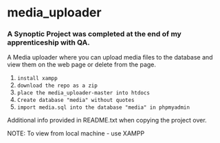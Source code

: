 # media_uploader
### A Synoptic Project was completed at the end of my apprenticeship with QA.
A Media uploader where you can upload media files to the database and view them on the web page or delete from the page.


1. `install xampp`
2. `download the repo as a zip`
3. `place the media_uploader-master into htdocs`
4. `Create database "media" without quotes`
5. `import media.sql into the database "media" in phpmyadmin`

Additional info provided in README.txt when copying the project over.

NOTE: To view from local machine - use XAMPP
